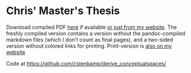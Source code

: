 # Chris' Master's Thesis

Download compiled PDF [here](https://nightly.link/cstenkamp/MastersThesisText/workflows/create_pdf_artifact/master/Thesis.zip) if available [or just from my website](https://cstenkamp.de/assets/masterthesis.pdf).
The freshly compiled version contains a version without the pandoc-compiled markdown files (which I don't count as final pages), and a two-sided version without colored links for printing. Print-version is [also on my website](https://cstenkamp.de/assets/masterthesis_forprinting.pdf)


Code at https://github.com/cstenkamp/derive_conceptualspaces/
